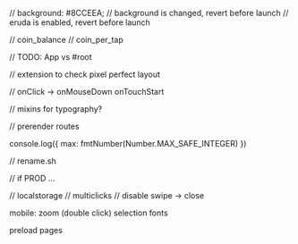 // background: #8CCEEA;
// background is changed, revert before launch
// eruda is enabled, revert before launch

// coin_balance
// coin_per_tap

// TODO: App vs #root

// extension to check pixel perfect layout

// onClick -> onMouseDown onTouchStart

// mixins for typography?

// prerender routes

console.log({ max: fmtNumber(Number.MAX_SAFE_INTEGER) })

// rename.sh

// if PROD ...

// localstorage
// multiclicks
// disable swipe -> close

mobile:
zoom (double click)
selection
fonts

preload pages
